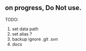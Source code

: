 ## on progress, Do Not use.


TODO:

1. set data path
1. set alias ?
3. backup ignore .git .svn
4. docs
